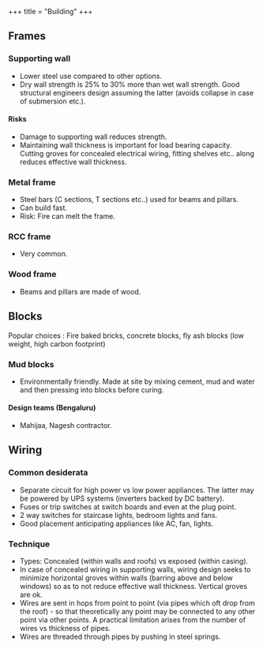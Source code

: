 +++
title = "Building"
+++

## Frames
### Supporting wall
- Lower steel use compared to other options.
- Dry wall strength is 25% to 30% more than wet wall strength. Good structural engineers design assuming the latter (avoids collapse in case of submersion etc.). 

#### Risks
- Damage to supporting wall reduces strength.
- Maintaining wall thickness is important for load bearing capacity. Cutting groves for concealed electrical wiring, fitting shelves etc.. along reduces effective wall thickness.

### Metal frame
- Steel bars (C sections, T sections etc..) used for beams and pillars. 
- Can build fast. 
- Risk: Fire can melt the frame.

### RCC frame
- Very common.

### Wood frame
- Beams and pillars are made of wood.

## Blocks
Popular choices : Fire baked bricks, concrete blocks, fly ash blocks (low weight, high carbon footprint) 

### Mud blocks
- Environmentally friendly. Made at site by mixing cement, mud and water and then pressing into blocks before curing.

#### Design teams (Bengaluru)
- Mahijaa, Nagesh contractor.

## Wiring
### Common desiderata
- Separate circuit for high power vs low power appliances. The latter may be powered by UPS systems (inverters backed by DC battery).
- Fuses or trip switches at switch boards and even at the plug point.
- 2 way switches for staircase lights, bedroom lights and fans.
- Good placement anticipating appliances like AC, fan, lights.

### Technique
- Types: Concealed (within walls and roofs) vs exposed (within casing).
- In case of concealed wiring in supporting walls, wiring design seeks to minimize horizontal groves within walls (barring above and below windows) so as to not reduce effective wall thickness. Vertical groves are ok.
- Wires are sent in hops from point to point (via pipes which oft drop from the roof) - so that theoretically any point may be connected to any other point via other points. A practical limitation arises from the number of wires vs thickness of pipes.
- Wires are threaded through pipes by pushing in steel springs.
